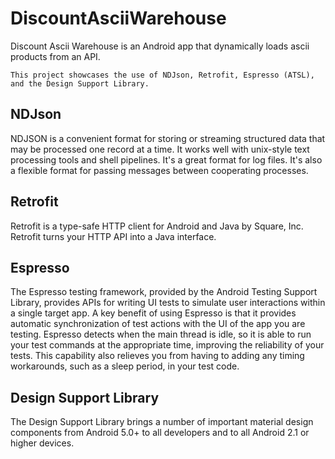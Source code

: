 # DiscountAsciiWarehouse
Discount Ascii Warehouse is an Android app that dynamically loads ascii products from an API.

    This project showcases the use of NDJson, Retrofit, Espresso (ATSL), and the Design Support Library.

NDJson
--------
NDJSON is a convenient format for storing or streaming structured data that may be processed one record at a time. It works well with unix-style text processing tools and shell pipelines. It's a great format for log files. It's also a flexible format for passing messages between cooperating processes.

Retrofit
--------
Retrofit is a type-safe HTTP client for Android and Java by Square, Inc.
Retrofit turns your HTTP API into a Java interface.

Espresso
--------
The Espresso testing framework, provided by the Android Testing Support Library, provides APIs for writing UI tests
to simulate user interactions within a single target app. A key benefit of using Espresso is that it provides automatic
synchronization of test actions with the UI of the app you are testing. Espresso detects when the main thread is idle,
so it is able to run your test commands at the appropriate time, improving the reliability of your tests.
This capability also relieves you from having to adding any timing workarounds, such as a sleep period, in your test code.

Design Support Library
--------
The Design Support Library brings a number of important material design components from Android 5.0+ to all developers and to all Android 2.1 or higher devices.





